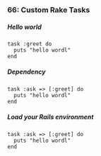 ### 66: Custom Rake Tasks

##### Hello world
    task :greet do
      puts "hello wordl"
    end

##### Dependency 
    task :ask => [:greet] do
      puts "hello wordl"
    end

##### Load your Rails environment 
    task :ask => [:greet] do
      puts "hello wordl"
    end